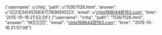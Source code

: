{'username': u'chtq', 'path': u'1126/1126.html', 'answer': u'12|23|34|45|56|67|78|89|90|23', 'email': u'chtq199644@163.com', 'time': '2015-10-16:21:53:29'}
{"username": "chtq", "path": "1126/1126.html", "answer": "ttt|||||||||", "email": "chtq199644@163.com", "time": "2015-10-16:21:57:09"}